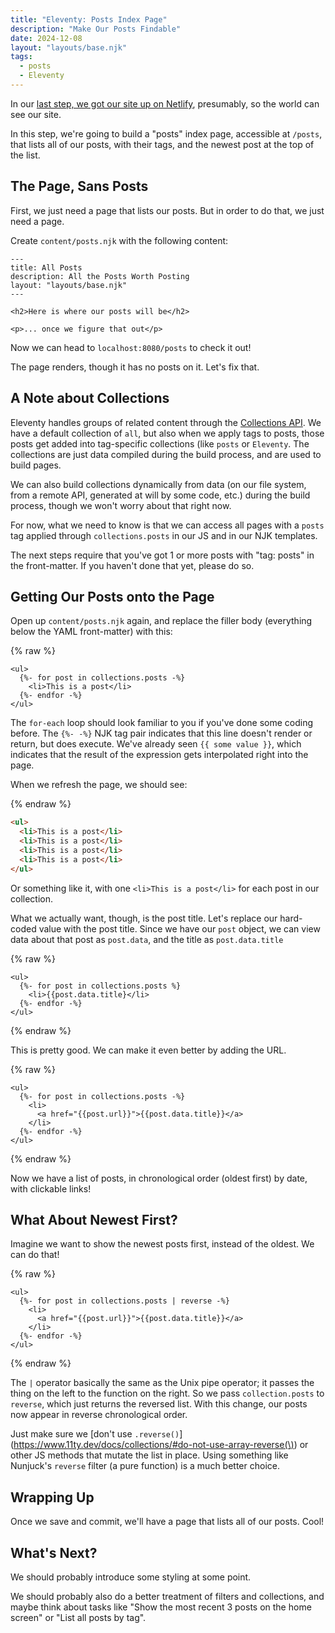```yaml
---
title: "Eleventy: Posts Index Page"
description: "Make Our Posts Findable"
date: 2024-12-08
layout: "layouts/base.njk"
tags:
  - posts
  - Eleventy
---
```


In our [last step, we got our site up on
Netlify](/posts/2024-12-08-deploying-to-netlify), presumably, so the world can
see our site.

In this step, we're going to build a "posts" index page, accessible at `/posts`,
that lists all of our posts, with their tags, and the newest post at the top of
the list.

## The Page, Sans Posts

First, we just need a page that lists our posts. But in order to do that, we
just need a page.

Create `content/posts.njk` with the following content:

```njk
---
title: All Posts
description: All the Posts Worth Posting
layout: "layouts/base.njk"
---

<h2>Here is where our posts will be</h2>

<p>... once we figure that out</p>
```

Now we can head to `localhost:8080/posts` to check it out!

The page renders, though it has no posts on it. Let's fix that.

## A Note about Collections

Eleventy handles groups of related content through the [Collections
API](https://www.11ty.dev/docs/collections/). We have a default collection of
`all`, but also when we apply tags to posts, those posts get added into
tag-specific collections (like `posts` or `Eleventy`. The collections are just
data compiled during the build process, and are used to build pages.

We can also build collections dynamically from data (on our file system, from a
remote API, generated at will by some code, etc.) during the build process,
though we won't worry about that right now.

For now, what we need to know is that we can access all pages with a `posts` tag
applied through `collections.posts` in our JS and in our NJK templates.

The next steps require that you've got 1 or more posts with "tag: posts" in the
front-matter. If you haven't done that yet, please do so.

## Getting Our Posts onto the Page

Open up `content/posts.njk` again, and replace the filler body (everything below
the YAML front-matter) with this:

{% raw %}

```njk
<ul>
  {%- for post in collections.posts -%}
    <li>This is a post</li>
  {%- endfor -%}
</ul>
```


The `for-each` loop should look familiar to you if you've done some coding
before. The `{%- -%}` NJK tag pair indicates that this line doesn't render or return, but
does execute. We've already seen `{{ some value }}`, which indicates that the
result of the expression gets interpolated right into the page.

When we refresh the page, we should see:

{% endraw %}

```html
<ul>
  <li>This is a post</li>
  <li>This is a post</li>
  <li>This is a post</li>
  <li>This is a post</li>
</ul>
```

Or something like it, with one `<li>This is a post</li>` for each post in our
collection.

What we actually want, though, is the post title. Let's replace our hard-coded
value with the post title. Since we have our `post` object, we can view data
about that post as `post.data`, and the title as `post.data.title`

{% raw %}

```njk
<ul>
  {%- for post in collections.posts %}
    <li>{{post.data.title}</li>
  {%- endfor -%}
</ul>
```

{% endraw %}

This is pretty good. We can make it even better by adding the URL.

{% raw %}
```njk
<ul>
  {%- for post in collections.posts -%}
    <li>
      <a href="{{post.url}}">{{post.data.title}}</a>
    </li>
  {%- endfor -%}
</ul>
```
{% endraw %}

Now we have a list of posts, in chronological order (oldest first) by date, with
clickable links!

## What About Newest First?

Imagine we want to show the newest posts first, instead of the oldest. We can do
that!

{% raw %}
```njk
<ul>
  {%- for post in collections.posts | reverse -%}
    <li>
      <a href="{{post.url}}">{{post.data.title}}</a>
    </li>
  {%- endfor -%}
</ul>
```
{% endraw %}

The `|` operator basically the same as the Unix pipe operator; it passes the
thing on the left to the function on the right. So we pass `collection.posts` to
`reverse`, which just returns the reversed list. With this change, our posts now
appear in reverse chronological order.

Just make sure we [don't use
`.reverse()`](https://www.11ty.dev/docs/collections/#do-not-use-array-reverse(\))
or other JS methods that mutate the list in place. Using something like
Nunjuck's `reverse` filter (a pure function) is a much better choice.

## Wrapping Up

Once we save and commit, we'll have a page that lists all of our posts. Cool!

## What's Next?

We should probably introduce some styling at some point.

We should probably also do a better treatment of filters and collections, and
maybe think about tasks like "Show the most recent 3 posts on the home screen"
or "List all posts by tag".
